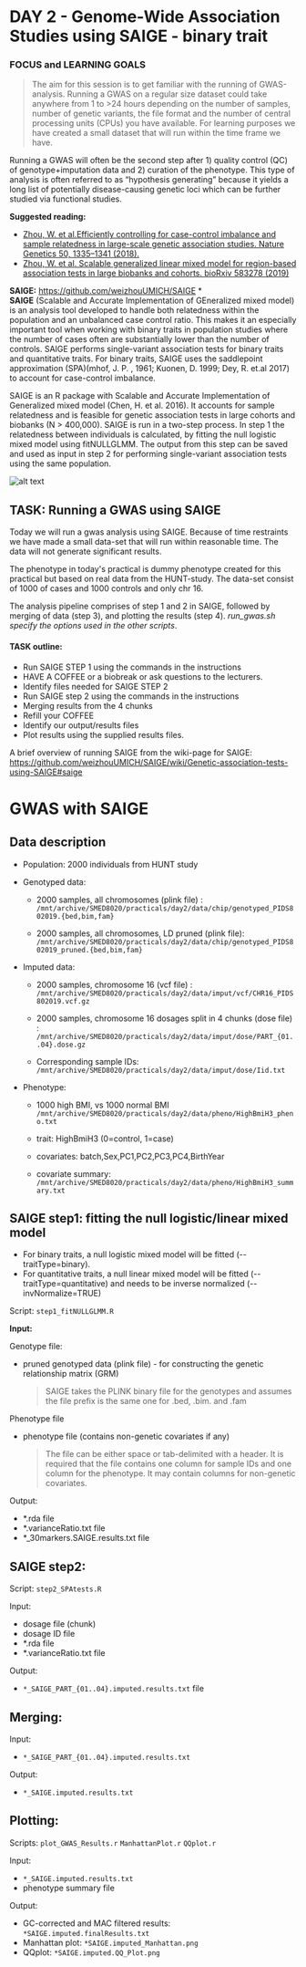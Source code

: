 # DAY 2 - Genome-Wide Association Studies using SAIGE - binary trait

### FOCUS and LEARNING GOALS
> The aim for this session is to get familiar with the running of GWAS-analysis. Running a GWAS on a regular size dataset could take anywhere from 1 to >24 hours depending on the number of samples, number of genetic variants, the file format and the number of central processing units (CPUs) you have available.  For learning purposes we have created a small dataset that will run within the time frame we have. 

Running a GWAS will often be the second step after 1) quality control (QC) of genotype+imputation data and 2) curation of the phenotype. This type of analysis is often referred to as “hypothesis generating” because it yields a long list of potentially disease-causing genetic loci which can be further studied via functional studies. 

**Suggested reading:**
* [Zhou, W. et al.Efficiently controlling for case-control imbalance and sample relatedness in large-scale genetic association studies. Nature Genetics 50, 1335–1341 (2018).](https://www.nature.com/articles/s41588-018-0184-y.pdf)
* [Zhou, W. et al. Scalable generalized linear mixed model for region-based association tests in large biobanks and cohorts. bioRxiv 583278 (2019)](https://www.biorxiv.org/content/10.1101/583278v2)

**SAIGE:**  https://github.com/weizhouUMICH/SAIGE
*  
**SAIGE** (Scalable and Accurate Implementation of GEneralized mixed model) is an analysis tool developed to handle both relatedness within the population and an unbalanced case control ratio. This makes it an especially important tool when working with binary traits in population studies where the number of cases often are substantially lower than the number of controls. SAIGE performs single-variant association tests for binary traits and quantitative traits. For binary traits, SAIGE uses the saddlepoint approximation (SPA)(mhof, J. P. , 1961; Kuonen, D. 1999; Dey, R. et.al 2017) to account for case-control imbalance.

SAIGE is an R package with Scalable and Accurate Implementation of Generalized mixed model (Chen, H. et al. 2016). It accounts for sample relatedness and is feasible for genetic association tests in large cohorts and biobanks (N > 400,000).
SAIGE is run in a two-step process. In step 1 the relatedness between individuals is calculated, by fitting the null logistic mixed model using fitNULLGLMM. 
The output from this step can be saved and used as input in step 2 for performing single-variant association tests using the same population. 

![alt text](images/SAIGE_flow.png "SAIGE workflow")


## TASK: Running a GWAS using SAIGE
Today we will run a gwas analysis using SAIGE. Because of time restraints we have made a small data-set that will run within reasonable time. The data will not generate significant results.

The phenotype in today's practical is dummy phenotype created for this practical but based on real data from the HUNT-study.  The data-set consist of 1000 of cases  and 1000 controls and only chr 16. 

The analysis pipeline comprises of step 1 and 2 in SAIGE, followed by merging of data (step 3), and plotting the results (step 4).
*run_gwas.sh specify the options used in the other scripts*.



#### TASK outline:

* Run  SAIGE STEP 1 using the commands in the instructions
* HAVE A COFFEE  or a biobreak or ask questions to the lecturers. 
* Identify files needed for SAIGE STEP 2
* Run SAIGE step 2 using the commands in the instructions
* Merging results from the 4 chunks
* Refill your COFFEE 
* Identify our output/results files
* Plot results using the supplied results files. 


A brief overview of running SAIGE from the wiki-page for SAIGE: https://github.com/weizhouUMICH/SAIGE/wiki/Genetic-association-tests-using-SAIGE#saige 


# GWAS with SAIGE

## Data description

- Population: 2000 individuals from HUNT study

- Genotyped data:
  - 2000 samples, all chromosomes (plink file) :
`/mnt/archive/SMED8020/practicals/day2/data/chip/genotyped_PIDS802019.{bed,bim,fam}`

  - 2000 samples, all chromosomes, LD pruned (plink file):
`/mnt/archive/SMED8020/practicals/day2/data/chip/genotyped_PIDS802019_pruned.{bed,bim,fam}`

- Imputed data:
  - 2000 samples, chromosome 16 (vcf file) :
`/mnt/archive/SMED8020/practicals/day2/data/imput/vcf/CHR16_PIDS802019.vcf.gz`

  - 2000 samples, chromosome 16 dosages split in 4 chunks (dose file) :
`/mnt/archive/SMED8020/practicals/day2/data/imput/dose/PART_{01..04}.dose.gz`

  - Corresponding sample IDs:
`/mnt/archive/SMED8020/practicals/day2/data/imput/dose/Iid.txt`

- Phenotype:
  - 1000 high BMI, vs 1000 normal BMI
`/mnt/archive/SMED8020/practicals/day2/data/pheno/HighBmiH3_pheno.txt`

  - trait: HighBmiH3 (0=control, 1=case)

  - covariates:  batch,Sex,PC1,PC2,PC3,PC4,BirthYear

  - covariate summary:
`/mnt/archive/SMED8020/practicals/day2/data/pheno/HighBmiH3_summary.txt`

## SAIGE step1: fitting the null logistic/linear mixed model

* For binary traits, a null logistic mixed model will be fitted (--traitType=binary). 
* For quantitative traits, a null linear mixed model will be fitted (--traitType=quantitative) and needs to be inverse normalized (--invNormalize=TRUE) 

Script: `step1_fitNULLGLMM.R`

**Input:**

Genotype file:
- pruned genotyped data (plink file) - for constructing the genetic relationship matrix (GRM) 
     > SAIGE takes the PLINK binary file for the genotypes and assumes the file prefix is the same one for .bed, .bim. and .fam

Phenotype file
- phenotype file (contains non-genetic covariates if any)
    > The file can be either space or tab-delimited with a header. It is required that the file contains one column for sample IDs and one column for the phenotype. It may contain columns for non-genetic covariates.

Output:
- *.rda file
- *.varianceRatio.txt file
- *_30markers.SAIGE.results.txt file

## SAIGE step2:

Script: `step2_SPAtests.R`

Input:
- dosage file (chunk)
- dosage ID file
- *.rda file
- *.varianceRatio.txt file

Output:
- `*_SAIGE_PART_{01..04}.imputed.results.txt` file

## Merging:
Input:
- `*_SAIGE_PART_{01..04}.imputed.results.txt`

Output:
- `*_SAIGE.imputed.results.txt`

## Plotting:
Scripts: `plot_GWAS_Results.r` `ManhattanPlot.r` `QQplot.r`

Input:
- `*_SAIGE.imputed.results.txt`
- phenotype summary file

Output:
- GC-corrected and MAC filtered results: `*SAIGE.imputed.finalResults.txt`
- Manhattan plot: `*SAIGE.imputed_Manhattan.png`
- QQplot: `*SAIGE.imputed.QQ_Plot.png`
